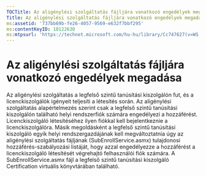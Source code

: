 ```yaml
---
TOCTitle: Az aligénylési szolgáltatás fájljára vonatkozó engedélyek megadása
Title: Az aligénylési szolgáltatás fájljára vonatkozó engedélyek megadása
ms:assetid: '737bb69b-fe26-4057-9569-e632f7bbf295'
ms:contentKeyID: 18122630
ms:mtpsurl: 'https://technet.microsoft.com/hu-hu/library/Cc747627(v=WS.10)'
---
```


Az aligénylési szolgáltatás fájljára vonatkozó engedélyek megadása
==================================================================

Az aligénylési szolgáltatás a legfelső szintű tanúsítási kiszolgálón fut, és a licenckiszolgálók igényeit teljesíti a létesítés során. Az aligénylési szolgáltatás alapértelmezés szerint csak a legfelső szintű tanúsítási kiszolgálón található helyi rendszerfiók számára engedélyezi a hozzáférést. Licenckiszolgáló létesítéséhez ilyen fiókkal kell bejelentkeznie a licenckiszolgálóra. Másik megoldásként a legfelső szintű tanúsítási kiszolgáló egyik helyi rendszergazdájának kell megváltoztatnia úgy az aligénylési szolgáltatás fájljának (SubEnrollService.asmx) tulajdonosi hozzáférés-szabályozási listáját, hogy azzal engedélyezze a hozzáférést a licenckiszolgáló létesítését végrehajtó felhasználói fiók számára. A SubEnrollService.asmx fájl a legfelső szintű tanúsítási kiszolgáló Certification virtuális könyvtárában található.
